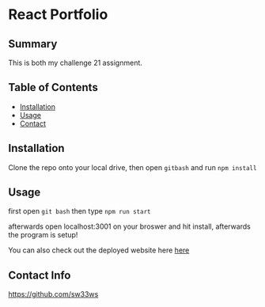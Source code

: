 # React Portfolio

## Summary

This is both my challenge 21 assignment.

## Table of Contents

- [Installation](#installation)
- [Usage](#usage)
- [Contact](#contact-info)

## Installation

Clone the repo onto your local drive, then open ```gitbash``` and run ```npm install```

## Usage

first open ```git bash``` then type ```npm run start```

afterwards open localhost:3001 on your broswer and hit install, afterwards the program is setup!

You can also check out the deployed website here [here](https://sw33ws.github.io/laughing-lamp/)

## Contact Info

https://github.com/sw33ws

